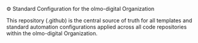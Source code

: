 ⚙️ Standard Configuration for the olmo-digital Organization

This repository (.github) is the central source of truth for all templates and standard automation configurations applied across all code repositories within the olmo-digital Organization.
